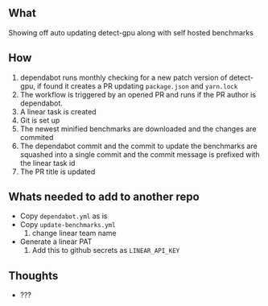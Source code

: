 ## What

Showing off auto updating detect-gpu along with self hosted benchmarks

## How

1. dependabot runs monthly checking for a new patch version of detect-gpu, if found it creates a PR updating `package.json` and `yarn.lock`
2. The workflow is triggered by an opened PR and runs if the PR author is dependabot.
3. A linear task is created
4. Git is set up
5. The newest minified benchmarks are downloaded and the changes are commited
6. The dependabot commit and the commit to update the benchmarks are squashed into a single commit and the commit message is prefixed with the linear task id
7. The PR title is updated

## Whats needed to add to another repo
 - Copy `dependabot.yml` as is
 - Copy `update-benchmarks.yml`
    1. change linear team name
 - Generate a linear PAT
    1. Add this to github secrets as `LINEAR_API_KEY`

## Thoughts
 - ???
